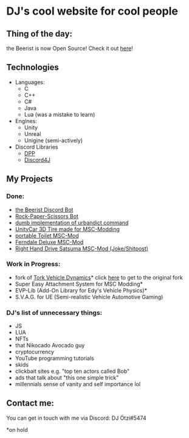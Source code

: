 # DJ's cool website for cool people

## Thing of the day:
the Beerist is now Open Source! Check it out [here](https://github.com/progame03/beerist-bot)!

## Technologies
 - Languages:
   * C
   * C++
   * C#
   * Java
   * Lua (was a mistake to learn) 
 - Engines:
   * Unity
   * Unreal
   * Unigine (semi-actively)
 - Discord Libraries
   * [DPP](https://github.com/brainboxdotcc/dpp)
   * [Discord4J](https://github.com/Discord4J/Discord4J)

## My Projects
### Done:
 - [the Beerist Discord Bot](https://progame03.github.io/Beerist-Bot/)
 - [Rock-Paper-Scissors Bot](https://github.com/Progame03/RPS-Bot) 
 - [dumb implementation of urbandict command](https://github.com/Progame03/urbandict-implementation-for-dumb-people)
 - [UnityCar 3D Tire made for MSC-Modding](https://github.com/Progame03/UnityCar-3D-Tire)
 - [portable Toilet MSC-Mod](https://www.nexusmods.com/mysummercar/mods/722)
 - [Ferndale Deluxe MSC-Mod](https://www.nexusmods.com/mysummercar/mods/762)
 - [Right Hand Drive Satsuma MSC-Mod (Joke/Shitpost)](https://www.nexusmods.com/mysummercar/mods/782)

### Work in Progress:
 - fork of [Tork Vehicle Dynamics](https://github.com/Progame03/tork)* click [here](https://github.com/adrenak/tork) to get to the original fork 
 - Super Easy Attachment System for MSC Modding*
 - EVP-Lib (Add-On Library for Edy's Vehicle Physics)*
 - S.V.A.G. for UE (Semi-realistic Vehicle Automotive Gaming)

### DJ's list of unnecessary things:
- JS
- LUA
- NFTs
- that Nikocado Avocado guy
- cryptocurrency
- YouTube programming tutorials
- skids
- clickbait sites e.g. "top ten actors called Bob"
- ads that talk about "this one simple trick"
- millennials sense of vanity and self importance lol

## Contact me:
You can get in touch with me via Discord: DJ Ötzi#5474


*on hold
